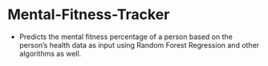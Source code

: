 # Mental-Fitness-Tracker
- Predicts the mental fitness percentage of a person based on the person’s health data as input using Random Forest Regression and other algorithms as well.
